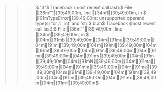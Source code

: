 >>> 3/"3"$
Traceback (most recent call last):$
  File [36m"<stdin>"[39;49;00m, line [34m1[39;49;00m, in <module>$
[91mTypeError[39;49;00m: unsupported operand type(s) for /: 'int' and 'str'$
>>> blah$
Traceback (most recent call last):$
  File [36m"<stdin>"[39;49;00m, line [34m1[39;49;00m, in <module>$
[04m[91mb[39;49;00m[04m[91mu[39;49;00m[04m[91mi[39;49;00m[04m[91ml[39;49;00m[04m[91mt[39;49;00m[04m[91mi[39;49;00m[04m[91mn[39;49;00m[04m[91ms[39;49;00m[04m[91m.[39;49;00m[04m[91mN[39;49;00m[04m[91ma[39;49;00m[04m[91mm[39;49;00m[04m[91me[39;49;00m[04m[91mE[39;49;00m[04m[91mr[39;49;00m[04m[91mr[39;49;00m[04m[91mo[39;49;00m[04m[91mr[39;49;00m$
